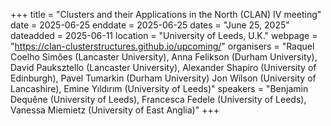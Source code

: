 +++
title = "Clusters and their Applications in the North (CLAN) IV meeting"
date = 2025-06-25
enddate = 2025-06-25
dates = "June 25, 2025"
dateadded = 2025-06-11
location = "University of Leeds, U.K."
webpage = "https://clan-clusterstructures.github.io/upcoming/"
organisers = "Raquel Coelho Simões (Lancaster University), Anna Felikson (Durham University), David Pauksztello (Lancaster University), Alexander Shapiro (University of Edinburgh), Pavel Tumarkin (Durham University) Jon Wilson (University of Lancashire), Emine Yıldırım (University of Leeds)"
speakers = "Benjamin Dequêne (University of Leeds), Francesca Fedele (University of Leeds), Vanessa Miemietz (University of East Anglia)"
+++

